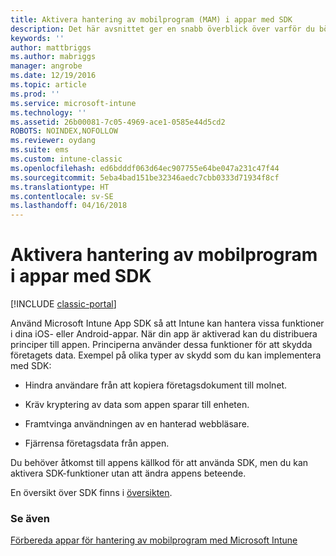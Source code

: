 ```yaml
---
title: Aktivera hantering av mobilprogram (MAM) i appar med SDK
description: Det här avsnittet ger en snabb överblick över varför du bör använda Intune App SDK.
keywords: ''
author: mattbriggs
ms.author: mabriggs
manager: angrobe
ms.date: 12/19/2016
ms.topic: article
ms.prod: ''
ms.service: microsoft-intune
ms.technology: ''
ms.assetid: 26b00081-7c05-4969-ace1-0585e44d5cd2
ROBOTS: NOINDEX,NOFOLLOW
ms.reviewer: oydang
ms.suite: ems
ms.custom: intune-classic
ms.openlocfilehash: ed6bdddf063d64ec907755e64be047a231c47f44
ms.sourcegitcommit: 5eba4bad151be32346aedc7cbb0333d71934f8cf
ms.translationtype: HT
ms.contentlocale: sv-SE
ms.lasthandoff: 04/16/2018
---
```

# <a name="use-the-sdk-to-enable-apps-for-mobile-application-management"></a>Aktivera hantering av mobilprogram i appar med SDK

[!INCLUDE [classic-portal](../includes/classic-portal.md)]

Använd Microsoft Intune App SDK så att Intune kan hantera vissa funktioner i dina iOS- eller Android-appar. När din app är aktiverad kan du distribuera principer till appen. Principerna använder dessa funktioner för att skydda företagets data. Exempel på olika typer av skydd som du kan implementera med SDK:

-   Hindra användare från att kopiera företagsdokument till molnet.

-   Kräv kryptering av data som appen sparar till enheten.

-   Framtvinga användningen av en hanterad webbläsare.

-   Fjärrensa företagsdata från appen.

Du behöver åtkomst till appens källkod för att använda SDK, men du kan aktivera SDK-funktioner utan att ändra appens beteende.

En översikt över SDK finns i [översikten](/intune/app-sdk-get-started).

### <a name="see-also"></a>Se även
[Förbereda appar för hantering av mobilprogram med Microsoft Intune](/intune/apps-prepare-mobile-application-management)
